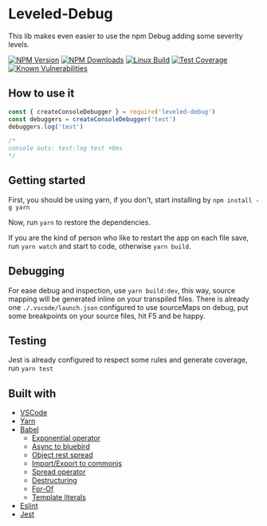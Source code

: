 # Leveled-Debug
This lib makes even easier to use the npm Debug adding some severity levels.

[![NPM Version][npm-image]][npm-url]
[![NPM Downloads][downloads-image]][downloads-url]
[![Linux Build][travis-image]][travis-url]
[![Test Coverage][coveralls-image]][coveralls-url]
[![Known Vulnerabilities][snyk-image]][snyk-url]

## How to use it
```js
const { createConsoleDebugger } = require('leveled-debug')
const debuggers = createConsoleDebugger('test')
debuggers.log('test')

/*
console outs: test:log test +0ms
*/
```

## Getting started
First, you should be using yarn, if you don't, start installing by
```npm install -g yarn```

Now, run ```yarn``` to restore the dependencies.

If you are the kind of person who like to restart the app on each file save, run ```yarn watch``` and start to code, otherwise ```yarn build```.

## Debugging
For ease debug and inspection, use ```yarn build:dev```, this way, source mapping will be generated inline on your transpiled files.
There is already one `./.vscode/launch.json` configured to use sourceMaps on debug, put some breakpoints on your source files, hit F5 and be happy.

## Testing
Jest is already configured to respect some rules and generate coverage, run ```yarn test```

## Built with
* [VSCode](https://code.visualstudio.com/)
* [Yarn](https://yarnpkg.com/pt-BR/)
* [Babel](https://babeljs.io/)
  * [Exponential operator](https://www.npmjs.com/package/babel-plugin-transform-exponentiation-operator)
  * [Async to bluebird](https://www.npmjs.com/package/babel-plugin-transform-async-to-bluebird)
  * [Object rest spread](https://www.npmjs.com/package/babel-plugin-transform-object-rest-spread)
  * [Import/Export to commonjs](https://www.npmjs.com/package/babel-plugin-transform-es2015-modules-commonjs)
  * [Spread operator](https://www.npmjs.com/package/babel-plugin-transform-es2015-spread)
  * [Destructuring](https://www.npmjs.com/package/babel-plugin-transform-es2015-destructuring)
  * [For-Of](https://www.npmjs.com/package/babel-plugin-transform-es2015-for-of)
  * [Template literals](https://www.npmjs.com/package/babel-plugin-transform-es2015-template-literals)
* [Eslint](https://eslint.org/)
* [Jest](https://facebook.github.io/jest/)

[npm-image]: https://img.shields.io/npm/v/leveled-debug.svg
[npm-url]: https://npmjs.org/package/leveled-debug

[downloads-image]: https://img.shields.io/npm/dm/leveled-debug.svg
[downloads-url]: https://npmjs.org/package/leveled-debug

[travis-image]: https://img.shields.io/travis/lucascebertin/leveled-debug/master.svg?label=linux
[travis-url]: https://travis-ci.org/lucascebertin/leveled-debug

[coveralls-image]: https://img.shields.io/coveralls/lucascebertin/leveled-debug/master.svg
[coveralls-url]: https://coveralls.io/r/lucascebertin/leveled-debug?branch=master

[snyk-image]:https://snyk.io/test/github/lucascebertin/leveled-debug/badge.svg?targetFile=package.json
[snyk-url]:https://snyk.io/test/github/lucascebertin/leveled-debug?targetFile=package.json